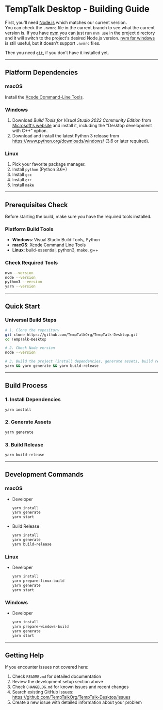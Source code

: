 # TempTalk Desktop - Building Guide

First, you'll need [Node.js](https://nodejs.org/) which matches our current version.  
You can check the `.nvmrc` file in the current branch to see what the current version is. If you have [nvm](https://github.com/creationix/nvm) you can just run `nvm use` in the project directory and it will switch to the project's desired Node.js version. [nvm for windows](https://github.com/coreybutler/nvm-windows) is still useful, but it doesn't support `.nvmrc` files.

Then you need [`git`](https://git-scm.com/), if you don't have it installed yet.

---

## Platform Dependencies

### macOS
Install the [Xcode Command-Line Tools](http://osxdaily.com/2014/02/12/install-command-line-tools-mac-os-x/).

### Windows
1. Download _Build Tools for Visual Studio 2022 Community Edition_ from [Microsoft's website](https://visualstudio.microsoft.com/vs/community/) and install it, including the "Desktop development with C++" option.
2. Download and install the latest Python 3 release from https://www.python.org/downloads/windows/ (3.6 or later required).

### Linux
1. Pick your favorite package manager.
2. Install `python` (Python 3.6+)
3. Install `gcc`
4. Install `g++`
5. Install `make`

---

## Prerequisites Check

Before starting the build, make sure you have the required tools installed.

### Platform Build Tools
- **Windows**: Visual Studio Build Tools, Python
- **macOS**: Xcode Command Line Tools
- **Linux**: build-essential, python3, make, g++

### Check Required Tools
```bash
nvm --version
node --version
python3 --version
yarn --version
```

---

## Quick Start

### Universal Build Steps
```bash
# 1. Clone the repository
git clone https://github.com/TempTalkOrg/TempTalk-Desktop.git
cd TempTalk-Desktop

# 2. Check Node version
node --version

# 3. Build the project (install dependencies, generate assets, build release)
yarn && yarn generate && yarn build-release
```

---

## Build Process

### 1. Install Dependencies
```bash
yarn install
```

### 2. Generate Assets
```bash
yarn generate
```

### 3. Build Release
```bash
yarn build-release
```

---

## Development Commands

### macOS
- Developer
  ```bash
  yarn install
  yarn generate
  yarn start
  ```

- Build Release
  ```bash
  yarn install
  yarn generate
  yarn build-release
  ```

### Linux
- Developer
  ```bash
  yarn install
  yarn prepare-linux-build
  yarn generate
  yarn start
  ```

### Windows
- Developer
  ```bash
  yarn install
  yarn prepare-windows-build
  yarn generate
  yarn start
  ```

---

## Getting Help

If you encounter issues not covered here:

1. Check `README.md` for detailed documentation
2. Review the development setup section above
3. Check `CHANGELOG.md` for known issues and recent changes
4. Search existing GitHub Issues: https://github.com/TempTalkOrg/TempTalk-Desktop/issues
5. Create a new issue with detailed information about your problem